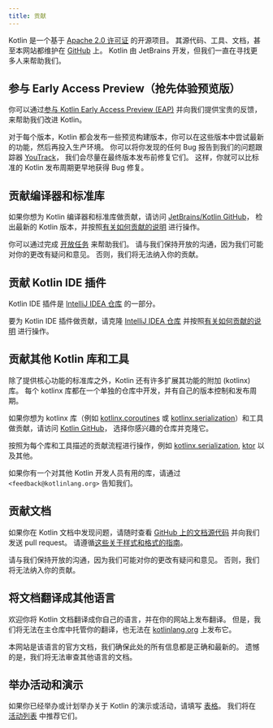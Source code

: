 ```yaml
---
title: 贡献
---
```

Kotlin 是一个基于 [Apache 2.0 许可证](https://github.com/JetBrains/kotlin/blob/master/license/LICENSE.txt) 的开源项目。
其源代码、工具、文档，甚至本网站都维护在 [GitHub](https://github.com/jetbrains/kotlin) 上。
Kotlin 由 JetBrains 开发，但我们一直在寻找更多人来帮助我们。

## 参与 Early Access Preview（抢先体验预览版）

你可以通过[参与 Kotlin Early Access Preview (EAP)](eap.md) 并向我们提供宝贵的反馈，来帮助我们改进 Kotlin。

对于每个版本，Kotlin 都会发布一些预览构建版本，你可以在这些版本中尝试最新的功能，然后再投入生产环境。
你可以将你发现的任何 Bug 报告到我们的问题跟踪器 [YouTrack](https://kotl.in/issue)，
我们会尽量在最终版本发布前修复它们。 这样，你就可以比标准的 Kotlin 发布周期更早地获得 Bug 修复。

## 贡献编译器和标准库

如果你想为 Kotlin 编译器和标准库做贡献，请访问 [JetBrains/Kotlin GitHub](https://github.com/jetbrains/kotlin)，
检出最新的 Kotlin 版本，并按照[有关如何贡献的说明](https://github.com/JetBrains/kotlin/blob/master/docs/contributing.md) 进行操作。

你可以通过完成 [开放任务](https://youtrack.jetbrains.com/issues/KT?q=tag:%20%7BUp%20For%20Grabs%7D%20and%20State:%20Open) 来帮助我们。
请与我们保持开放的沟通，因为我们可能对你的更改有疑问和意见。
否则，我们将无法纳入你的贡献。

## 贡献 Kotlin IDE 插件

Kotlin IDE 插件是 [IntelliJ IDEA 仓库](https://github.com/JetBrains/intellij-community/tree/master/plugins/kotlin) 的一部分。

要为 Kotlin IDE 插件做贡献，请克隆 [IntelliJ IDEA 仓库](https://github.com/JetBrains/intellij-community/)
并按照[有关如何贡献的说明](https://github.com/JetBrains/intellij-community/blob/master/plugins/kotlin/CONTRIBUTING.md) 进行操作。

## 贡献其他 Kotlin 库和工具

除了提供核心功能的标准库之外，Kotlin 还有许多扩展其功能的附加 (kotlinx) 库。
每个 kotlinx 库都在一个单独的仓库中开发，并有自己的版本控制和发布周期。

如果你想为 kotlinx 库（例如 [kotlinx.coroutines](https://github.com/Kotlin/kotlinx.coroutines) 或
[kotlinx.serialization](https://github.com/Kotlin/kotlinx.serialization)）和工具做贡献，请访问 [Kotlin GitHub](https://github.com/Kotlin)，
选择你感兴趣的仓库并克隆它。

按照为每个库和工具描述的贡献流程进行操作，例如
[kotlinx.serialization](https://github.com/Kotlin/kotlinx.serialization/blob/master/CONTRIBUTING.md),
[ktor](https://github.com/ktorio/ktor/blob/master/CONTRIBUTING.md) 以及其他。

如果你有一个对其他 Kotlin 开发人员有用的库，请通过 `<feedback@kotlinlang.org>` 告知我们。

## 贡献文档

如果你在 Kotlin 文档中发现问题，请随时查看 [GitHub 上的文档源代码](https://github.com/JetBrains/kotlin-web-site/tree/master/docs/topics)
并向我们发送 pull request。
请遵循[这些关于样式和格式的指南](https://docs.google.com/document/d/1mUuxK4xwzs3jtDGoJ5_zwYLaSEl13g_SuhODdFuh2Dc/edit?usp=sharing)。

请与我们保持开放的沟通，因为我们可能对你的更改有疑问和意见。
否则，我们将无法纳入你的贡献。

## 将文档翻译成其他语言

欢迎你将 Kotlin 文档翻译成你自己的语言，并在你的网站上发布翻译。
但是，我们将无法在主仓库中托管你的翻译，也无法在 [kotlinlang.org](https://kotlinlang.org/) 上发布它。

本网站是该语言的官方文档，我们确保此处的所有信息都是正确和最新的。
遗憾的是，我们将无法审查其他语言的文档。

## 举办活动和演示

如果你已经举办或计划举办关于 Kotlin 的演示或活动，请填写 [表格](https://surveys.jetbrains.com/s3/Submit-a-Kotlin-Talk)。
我们将在 [活动列表](https://kotlinlang.org/docs/events.html) 中推荐它们。
